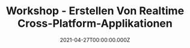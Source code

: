 ---
title: Workshop - Erstellen Von Realtime Cross-Platform-Applikationen
link: https://www.web-developer-conference.de/history/programm-2021/#/talk/erstellen-von-realtime-cross-platform-applikationen
date: 2021-04-27T00:00:00.000Z
image: speaking.jpg
event: Web Developer Conference
tags: [Angular,ASP.NET Core SignalR]
dataId: 7229760120674a938ef4eae7a48ab01d
slides: https://speakerdeck.com/fabiangosebrink/realtime-cross-plattform-apps-with-angular-asp-dot-net-core-and-signalr
category: talks
---
